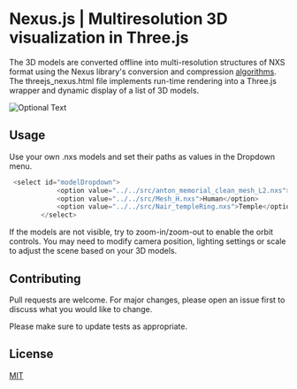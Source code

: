 ﻿# Nexus.js | Multiresolution 3D visualization in Three.js

The 3D models are converted offline into multi-resolution structures of NXS format using the Nexus library's conversion and compression [algorithms](https://github.com/cnr-isti-vclab/nexus). The threejs_nexus.html file implements run-time rendering into a Three.js wrapper and dynamic display of a list of 3D models. 

![Optional Text](../master/src/Nexus_threejsmodels.jpg)

## Usage

Use your own .nxs models and set their paths as values in the Dropdown menu. 

```javascript
 <select id="modelDropdown">
            <option value="../../src/anton_memorial_clean_mesh_L2.nxs">Apollo and Daphne</option>
            <option value="../../src/Mesh_H.nxs">Human</option>
            <option value="../../src/Nair_templeRing.nxs">Temple</option>
        </select>
```
If the models are not visible, try to zoom-in/zoom-out to enable the orbit controls. You may need to modify camera position, lighting settings or scale to adjust the scene based on your 3D models. 

## Contributing

Pull requests are welcome. For major changes, please open an issue first
to discuss what you would like to change.

Please make sure to update tests as appropriate.

## License

[MIT](https://choosealicense.com/licenses/mit/)